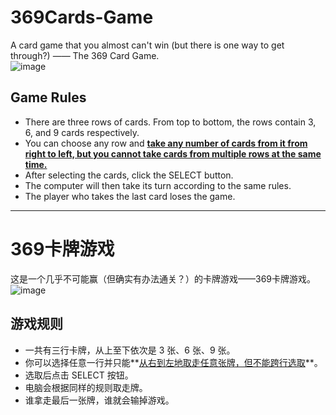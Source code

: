 # 369Cards-Game
A card game that you almost can't win (but there is one way to get through?) —— The 369 Card Game.  
![image](https://github.com/user-attachments/assets/dd16b187-7f85-4f84-92e2-8e28d2884f49)
## Game Rules
- There are three rows of cards. From top to bottom, the rows contain 3, 6, and 9 cards respectively.
- You can choose any row and **<u>take any number of cards from it from right to left, but you cannot take cards from multiple rows at the same time.</u>**
- After selecting the cards, click the SELECT button.
- The computer will then take its turn according to the same rules.
- The player who takes the last card loses the game.
---
# 369卡牌游戏
这是一个几乎不可能赢（但确实有办法通关？）的卡牌游戏——369卡牌游戏。  
![image](https://github.com/user-attachments/assets/dd16b187-7f85-4f84-92e2-8e28d2884f49)
## 游戏规则
- 一共有三行卡牌，从上至下依次是 3 张、6 张、9 张。
- 你可以选择任意一行并只能**<u>从右到左地取走任意张牌，但不能跨行选取</u>**。
- 选取后点击 SELECT 按钮。
- 电脑会根据同样的规则取走牌。
- 谁拿走最后一张牌，谁就会输掉游戏。
